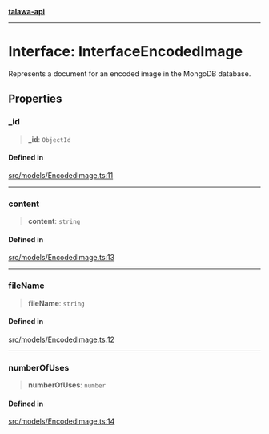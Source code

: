 [**talawa-api**](../../../README.md)

***

# Interface: InterfaceEncodedImage

Represents a document for an encoded image in the MongoDB database.

## Properties

### \_id

> **\_id**: `ObjectId`

#### Defined in

[src/models/EncodedImage.ts:11](https://github.com/Suyash878/talawa-api/blob/095e6964ce2a06c1c30d1acf81b6162203f1db91/src/models/EncodedImage.ts#L11)

***

### content

> **content**: `string`

#### Defined in

[src/models/EncodedImage.ts:13](https://github.com/Suyash878/talawa-api/blob/095e6964ce2a06c1c30d1acf81b6162203f1db91/src/models/EncodedImage.ts#L13)

***

### fileName

> **fileName**: `string`

#### Defined in

[src/models/EncodedImage.ts:12](https://github.com/Suyash878/talawa-api/blob/095e6964ce2a06c1c30d1acf81b6162203f1db91/src/models/EncodedImage.ts#L12)

***

### numberOfUses

> **numberOfUses**: `number`

#### Defined in

[src/models/EncodedImage.ts:14](https://github.com/Suyash878/talawa-api/blob/095e6964ce2a06c1c30d1acf81b6162203f1db91/src/models/EncodedImage.ts#L14)
